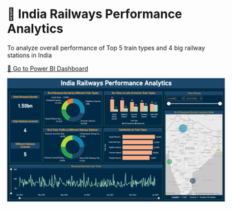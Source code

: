 # 🚂 **India Railways Performance Analytics**

To analyze overall performance of Top 5 train types and 4 big railway stations in India

[🎈 Go to Power BI Dashboard](https://app.powerbi.com/view?r=eyJrIjoiNzczMDBhYzktNDc5Zi00ODJhLWIyY2QtYTJkOTk4M2IwZTVhIiwidCI6IjczYzUwNTk4LTljOGUtNDU3NS1iMmQ1LTNmOTBiNTQxOGRjYyIsImMiOjEwfQ%3D%3D&fbclid=IwAR1s6YE-8SaFCpqDYWjL-K8u734Y-ZcqeLuXymP-FvRzRwcrfYUPbbBVogU)

![](image/Dashboard_Preview.png)
